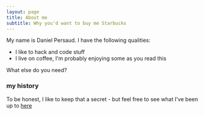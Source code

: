 ```yaml
---
layout: page
title: About me
subtitle: Why you'd want to buy me Starbucks
---
```


My name is Daniel Persaud. I have the following qualities:

- I like to hack and code stuff
- I live on coffee, I'm probably enjoying some as you read this

What else do you need?

### my history

To be honest, I like to keep that a secret - but feel free to see what I've been up to [here](https://github.com/persa188)
